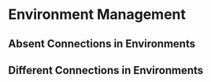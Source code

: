 # Environment Management

## Absent Connections in Environments



## Different Connections in Environments

